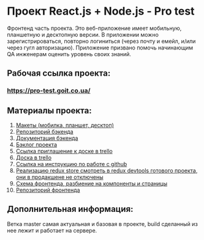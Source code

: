 # Проект React.js + Node.js - Pro test

Фронтенд часть проекта. Это веб-приложение имеет мобильную, планшетную и
десктопную версии. В приложении можно зарегистрироваться, повторно логиниться
(через почту и емейл, и/или через гугл авторизацию). Приложение призвано помочь
начинающим QA инженерам оценить уровень своих знаний.

## Рабочая ссылка проекта:

### https://pro-test.goit.co.ua/

## Материалы проекта:

1. [Макеты (мобилка, планшет, десктоп)](https://drive.google.com/drive/folders/1fb6SeRDXXsWCBc7T9oXu4h0_l7q9JRQF)
2. [Репозиторий бэкенда](https://github.com/goitProjects/pro_test_backend)
3. [Документация бэкенда](https://pro-test.goit.co.ua/docs/)
4. [Бэклог проекта](https://docs.google.com/spreadsheets/d/1L-DcMuhDWBgGxtRVZn8c_Mm0oG8VpRIUzDXzfXARl9c/edit#gid=78789839)
5. [Ссылка приглашение к доске в trello](https://trello.com/invite/b/aVcVVXHT/c2a45de53d7f0843aebb1c566371e383/protestfrontend)
6. [Доска в trello](https://trello.com/b/aVcVVXHT/protestfrontend)
7. [Ссылка на инструкцию по работе с github](https://docs.google.com/document/d/1y-nMdpPIIP83rbqPYt6kM_KXMC83UPbkbxKqgaHlnfI/edit)
8. [Реализацию redux store смотреть в redux devtools готового проекта, они в продакшене не отключены](https://pro-test.goit.co.ua/)
9. [Схема фронтенда, разбиение на компоненты и страницы](https://drive.google.com/file/d/1wFhRHHJtG2TPNcrOlwmQVbxDhfp-o-oW/view?usp=sharing)
10. [Репозиторий фронтенда](https://github.com/goitProjects/pro_test_frontend)

## Дополнительная информация:

Ветка master самая актуальная и базовая в проекте, build сделанный из нее лежит
и работает на сервере.
